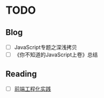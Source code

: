 # TODO

## Blog

- [ ] JavaScript专题之深浅拷贝
- [ ] 《你不知道的JavaScript上卷》总结

## Reading

- [ ] [前端工程化实践](https://shanyue.tech/frontend-engineering/)